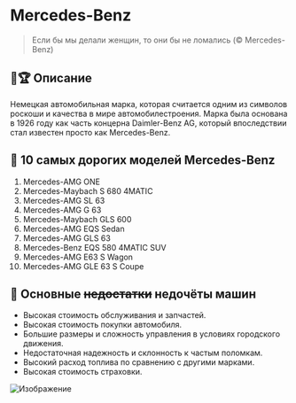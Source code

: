 # Mercedes-Benz

> Если бы мы делали женщин, то они бы не ломались (© Mercedes-Benz)

## 🚗🏆 Описание
Немецкая автомобильная марка, которая считается одним из символов роскоши и качества в мире автомобилестроения. Марка была основана в 1926 году как часть концерна Daimler-Benz AG, который впоследствии стал известен просто как Mercedes-Benz.

## 🤑 10 самых дорогих моделей Mercedes-Benz

1. Mercedes-AMG ONE
2. Mercedes-Maybach S 680 4MATIC
3. Mercedes-AMG SL 63
4. Mercedes-AMG G 63
5. Mercedes-Maybach GLS 600
6. Mercedes-AMG EQS Sedan
7. Mercedes-AMG GLS 63
8. Mercedes-Benz EQS 580 4MATIC SUV
9. Mercedes-AMG E63 S Wagon
10. Mercedes-AMG GLE 63 S Coupe


## 🫸 Основные ~~недостатки~~ недочёты машин
* Высокая стоимость обслуживания и запчастей.
* Высокая стоимость покупки автомобиля.
* Большие размеры и сложность управления в условиях городского движения.
* Недостаточная надежность и склонность к частым поломкам.
* Высокий расход топлива по сравнению с другими марками.
* Высокая стоимость страховки.

![Изображение](https://a.d-cd.net/fb13bcu-960.jpg "Лучшая машина в мире")